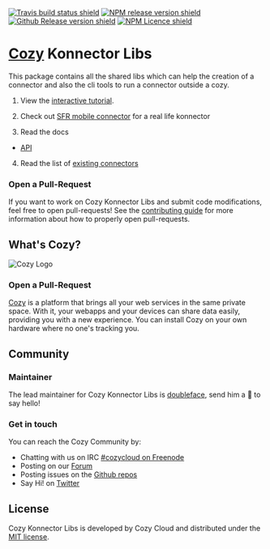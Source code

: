 [![Travis build status shield](https://img.shields.io/travis/cozy/cozy-konnector-libs/master.svg)](https://travis-ci.org/cozy/cozy-konnector-libs)
[![NPM release version shield](https://img.shields.io/npm/v/cozy-konnector-libs.svg)](https://www.npmjs.com/package/cozy-konnector-libs)
[![Github Release version shield](https://img.shields.io/github/tag/cozy/cozy-konnector-libs.svg)](https://github.com/cozy/cozy-konnector-libs/releases)
[![NPM Licence shield](https://img.shields.io/npm/l/cozy-konnector-libs.svg)](https://github.com/cozy/cozy-konnector-libs/blob/master/LICENSE)


[Cozy] Konnector Libs
=====================

This package contains all the shared libs which can help the creation of a connector and also the
cli tools to run a connector outside a cozy.

1. View the [interactive tutorial](https://tech.io/playgrounds/1482/cozy-connector-tutorial/save-cats).

2. Check out [SFR mobile connector](https://github.com/cozy/cozy-konnector-sfrmobile.git) for a real life konnector

3. Read the docs

  * [API](docs/api.md)

4. Read the list of [existing connectors](./konnectors.md)


### Open a Pull-Request

If you want to work on Cozy Konnector Libs and submit code modifications, feel free to open pull-requests! See the [contributing guide][contribute] for more information about how to properly open pull-requests.

What's Cozy?
------------

![Cozy Logo](https://cdn.rawgit.com/cozy/cozy-guidelines/master/templates/cozy_logo_small.svg)

### Open a Pull-Request

[Cozy] is a platform that brings all your web services in the same private space.  With it, your webapps and your devices can share data easily, providing you with a new experience. You can install Cozy on your own hardware where no one's tracking you.


Community
---------

### Maintainer

The lead maintainer for Cozy Konnector Libs is [doubleface](https://github.com/doubleface), send him a :beers: to say hello!

### Get in touch

You can reach the Cozy Community by:

- Chatting with us on IRC [#cozycloud on Freenode][freenode]
- Posting on our [Forum][forum]
- Posting issues on the [Github repos][github]
- Say Hi! on [Twitter][twitter]


License
-------

Cozy Konnector Libs is developed by Cozy Cloud and distributed under the [MIT license][mit].


[cozy]: https://cozy.io "Cozy Cloud"
[mit]: LICENSE.md
[contribute]: CONTRIBUTING.md
[freenode]: http://webchat.freenode.net/?randomnick=1&channels=%23cozycloud&uio=d4
[forum]: https://forum.cozy.io/
[github]: https://github.com/cozy/
[twitter]: https://twitter.com/mycozycloud
